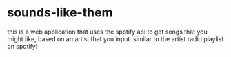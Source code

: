 # sounds-like-them
this is a web application that uses the spotify api to get songs that you might like, based on an artist that you input. similar to the artist radio playlist on spotify!
